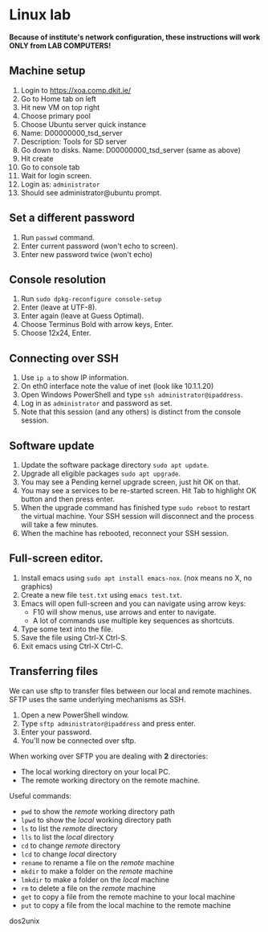 # Linux lab

**Because of institute's network configuration, these instructions will work ONLY from LAB COMPUTERS!**

## Machine setup

1. Login to https://xoa.comp.dkit.ie/
2. Go to Home tab on left
3. Hit new VM on top right
4. Choose primary pool
5. Choose Ubuntu server quick instance
6. Name: D00000000_tsd_server
7. Description: Tools for SD server
8. Go down to disks.  Name: D00000000_tsd_server (same as above)
9. Hit create
10. Go to console tab
11. Wait for login screen. 
12. Login as: `administrator`
13. Should see administrator@ubuntu prompt.

## Set a different password

1. Run `passwd` command.
2. Enter current password (won't echo to screen).
3. Enter new password twice (won't echo)

## Console resolution

1. Run `sudo dpkg-reconfigure console-setup`
2. Enter (leave at UTF-8).
3. Enter again (leave at Guess Optimal).
4. Choose Terminus Bold with arrow keys, Enter.
5. Choose 12x24, Enter.


## Connecting over SSH

1. Use `ip a` to show IP information.
2. On eth0 interface note the value of inet (look like 10.1.1.20)
3. Open Windows PowerShell and type `ssh administrator@ipaddress`. 
4. Log in as `administrator` and password as set. 
5. Note that this session (and any others) is distinct from the console session. 


## Software update

1. Update the software package directory `sudo apt update`. 
2. Upgrade all eligible packages `sudo apt upgrade`. 
3. You may see a Pending kernel upgrade screen, just hit OK on that. 
4. You may see a services to be re-started screen. Hit Tab to highlight OK button and then press enter.
5. When the upgrade command has finished type `sudo reboot` to restart the virtual machine. Your SSH session will disconnect and the process will take a few minutes. 
6. When the machine has rebooted, reconnect your SSH session. 


## Full-screen editor.

1. Install emacs using `sudo apt install emacs-nox`. (nox means no X, no graphics)
2. Create a new file `test.txt` using `emacs test.txt`. 
3. Emacs will open full-screen and you can navigate using arrow keys:
	- F10 will show menus, use arrows and enter to navigate.
	- A lot of commands use multiple key sequences as shortcuts.
4. Type some text into the file.
5. Save the file using Ctrl-X Ctrl-S.
6. Exit emacs using Ctrl-X Ctrl-C. 


## Transferring files

We can use sftp to transfer files between our local and remote machines.
SFTP uses the same underlying mechanisms as SSH.

1. Open a new PowerShell window.
2. Type `sftp administrator@ipaddress` and press enter.
3. Enter your password.
4. You'll now be connected over sftp.

When working over SFTP you are dealing with **2** directories:

- The local working directory on your local PC.
- The remote working directory on the remote machine.

Useful commands:

- `pwd` to show the *remote* working directory path
- `lpwd` to show the *local* working directory path
- `ls` to list the *remote* directory
- `lls` to list the *local* directory
- `cd` to change *remote* directory
- `lcd` to change *local* directory
- `rename` to rename a file on the *remote* machine
- `mkdir` to make a folder on the *remote* machine
- `lmkdir` to make a folder on the *local* machine
- `rm` to delete a file on the *remote* machine
- `get` to copy a file from the remote machine to your local machine
- `put` to copy a file from the local machine to the remote machine



dos2unix

